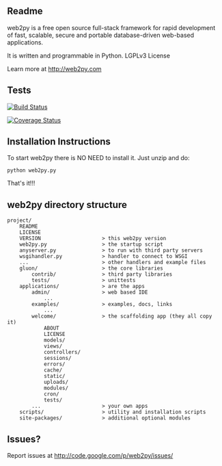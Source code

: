 ## Readme

web2py is a free open source full-stack framework for rapid development of fast, scalable, secure and portable database-driven web-based applications. 

It is written and programmable in Python. LGPLv3 License

Learn more at http://web2py.com


## Tests

[![Build Status](https://travis-ci.org/web2py/web2py.png)](https://travis-ci.org/web2py/web2py)

[![Coverage Status](https://coveralls.io/repos/web2py/web2py/badge.png)](https://coveralls.io/r/web2py/web2py)

## Installation Instructions

To start web2py there is NO NEED to install it. Just unzip and do:

    python web2py.py

That's it!!!

## web2py directory structure

    project/
        README
        LICENSE
        VERSION                    > this web2py version
        web2py.py                  > the startup script
        anyserver.py               > to run with third party servers
        wsgihandler.py             > handler to connect to WSGI
        ...                        > other handlers and example files
        gluon/                     > the core libraries
            contrib/               > third party libraries
            tests/                 > unittests
        applications/              > are the apps
            admin/                 > web based IDE
                ...
            examples/              > examples, docs, links
                ...
            welcome/               > the scaffolding app (they all copy it)
                ABOUT
                LICENSE
                models/
                views/
                controllers/
                sessions/
                errors/
                cache/
                static/
                uploads/
                modules/
                cron/
                tests/
            ...                    > your own apps
        scripts/                   > utility and installation scripts
        site-packages/             > additional optional modules


## Issues?

Report issues at http://code.google.com/p/web2py/issues/
